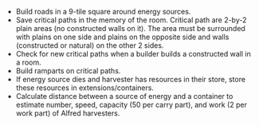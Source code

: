 -   Build roads in a 9-tile square around energy sources.
-   Save critical paths in the memory of the room. Critical path are 2-by-2 plain areas (no constructed walls on it). The area must be surrounded with plains on one side and plains on the opposite side and walls (constructed or natural) on the other 2 sides.
-   Check for new critical paths when a builder builds a constructed wall in a room.
-   Build ramparts on critical paths.
-   If energy source dies and harvester has resources in their store, store these resources in extensions/containers.
-   Calculate distance between a source of energy and a container to estimate number, speed, capacity (50 per carry part), and work (2 per work part) of Alfred harvesters.
